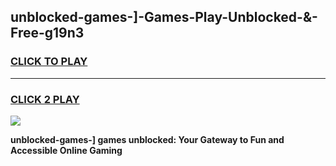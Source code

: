 
## unblocked-games-]-Games-Play-Unblocked-&-Free-g19n3
<h3>
<a href="https://premium76.site?title=unblocked-games-]&ref=24A">CLICK TO PLAY</a></h3>
<hr>

<h3>
<a href="https://premium76.site?title=unblocked-games-]&ref=24A">CLICK 2 PLAY</a>
  
</h3>

<a href="https://premium76.site?title=unblocked-games-]&ref=24A"><img src="https://clearcache.store/games.png"></a>


**unblocked-games-] games unblocked: Your Gateway to Fun and Accessible Online Gaming**
